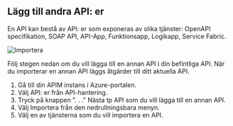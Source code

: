 ## <a name="append-other-apis"></a>Lägg till andra API: er

En API kan bestå av API: er som exponeras av olika tjänster: OpenAPI specifikation, SOAP API, API-App, Funktionsapp, Logikapp, Service Fabric.

![Importera](./media/api-management-append-apis/import.png)

Följ stegen nedan om du vill lägga till en annan API i din befintliga API. När du importerar en annan API läggs åtgärder till ditt aktuella API.

1. Gå till din APIM instans i Azure-portalen.
2. Välj API: er från API-hantering.
3. Tryck på knappen ”. . ." Nästa tp API som du vill lägga till en annan API.
4. Välj Importera från den nedrullningsbara menyn.
5. Välj en av tjänsterna som du vill importera en API.



